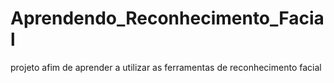 # Aprendendo_Reconhecimento_Facial
projeto afim de aprender a utilizar as ferramentas de reconhecimento facial
